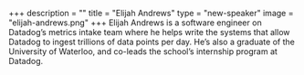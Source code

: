 +++
description = ""
title = "Elijah Andrews"
type = "new-speaker"
image = "elijah-andrews.png"
+++
Elijah Andrews is a software engineer on Datadog’s metrics intake team where he helps write the systems that allow Datadog to ingest trillions of data points per day. He’s also a graduate of the University of Waterloo, and co-leads the school’s internship program at Datadog.